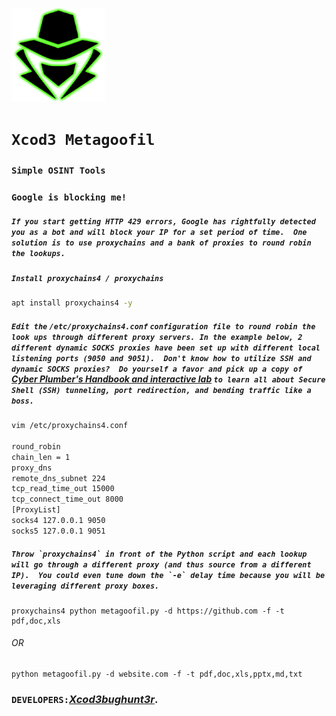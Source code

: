 <p align="left"><a href="https://www.itsecurity.id/"><img height="150" title="Xcod3bughunt3r" src="0011.png"/></a></p>

# ``Xcod3 Metagoofil``
### ``Simple OSINT Tools``
### ``Google is blocking me!``
##### ``If you start getting HTTP 429 errors, Google has rightfully detected you as a bot and will block your IP for a set period of time.  One solution is to use proxychains and a bank of proxies to round robin the lookups.``

##### ``Install proxychains4 / proxychains``
```bash
apt install proxychains4 -y
```

##### ``Edit the`` `/etc/proxychains4.conf` ``configuration file to round robin the look ups through different proxy servers. In the example below, 2 different dynamic SOCKS proxies have been set up with different local listening ports (9050 and 9051).  Don't know how to utilize SSH and dynamic SOCKS proxies?  Do yourself a favor and pick up a copy of`` [Cyber Plumber's Handbook and interactive lab](https://gumroad.com/l/cph_book_and_lab) ``to learn all about Secure Shell (SSH) tunneling, port redirection, and bending traffic like a boss.``

```bash
vim /etc/proxychains4.conf

round_robin
chain_len = 1
proxy_dns
remote_dns_subnet 224
tcp_read_time_out 15000
tcp_connect_time_out 8000
[ProxyList]
socks4 127.0.0.1 9050
socks5 127.0.0.1 9051
```

##### ``Throw `proxychains4` in front of the Python script and each lookup will go through a different proxy (and thus source from a different IP).  You could even tune down the `-e` delay time because you will be leveraging different proxy boxes.``

```
proxychains4 python metagoofil.py -d https://github.com -f -t pdf,doc,xls
```

###### OR

```
python metagoofil.py -d website.com -f -t pdf,doc,xls,pptx,md,txt
```

### ``DEVELOPERS:``*[Xcod3bughunt3r](https://github.com/Xcod3bughunt3r/Xcod3bughunt3r)*.
